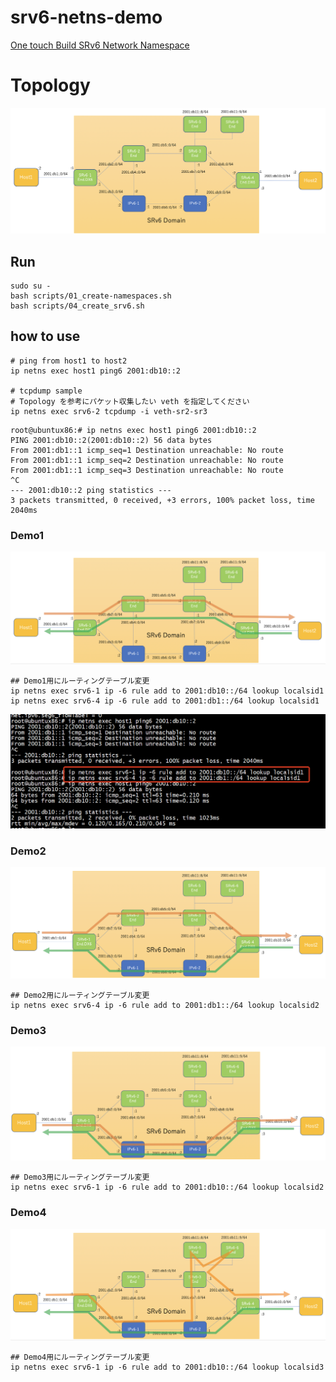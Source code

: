 # srv6-netns-demo
[One touch Build SRv6 Network Namespace](https://github.com/vn-cdr/srv6-netns-demo/tree/master)    
 
# Topology
![](./srv6-netns.png)

## Run 
```
sudo su -
bash scripts/01_create-namespaces.sh
bash scripts/04_create_srv6.sh
```

## how to use

```
# ping from host1 to host2
ip netns exec host1 ping6 2001:db10::2

# tcpdump sample 
# Topology を参考にパケット収集したい veth を指定してください
ip netns exec srv6-2 tcpdump -i veth-sr2-sr3
```
```
root@ubuntux86:# ip netns exec host1 ping6 2001:db10::2
PING 2001:db10::2(2001:db10::2) 56 data bytes
From 2001:db1::1 icmp_seq=1 Destination unreachable: No route
From 2001:db1::1 icmp_seq=2 Destination unreachable: No route
From 2001:db1::1 icmp_seq=3 Destination unreachable: No route
^C
--- 2001:db10::2 ping statistics ---
3 packets transmitted, 0 received, +3 errors, 100% packet loss, time 2040ms
```

### Demo1
![](./srv6-netns-demo1.png)
```
## Demo1用にルーティングテーブル変更
ip netns exec srv6-1 ip -6 rule add to 2001:db10::/64 lookup localsid1
ip netns exec srv6-4 ip -6 rule add to 2001:db1::/64 lookup localsid1
```
![](./test1.png)
### Demo2
![](./srv6-netns-demo2.png)
```
## Demo2用にルーティングテーブル変更
ip netns exec srv6-4 ip -6 rule add to 2001:db1::/64 lookup localsid2
```

### Demo3
![](./srv6-netns-demo3.png)
```
## Demo3用にルーティングテーブル変更
ip netns exec srv6-1 ip -6 rule add to 2001:db10::/64 lookup localsid2
```

### Demo4
![](./srv6-netns-demo4.png)
```
## Demo4用にルーティングテーブル変更
ip netns exec srv6-1 ip -6 rule add to 2001:db10::/64 lookup localsid3
```
